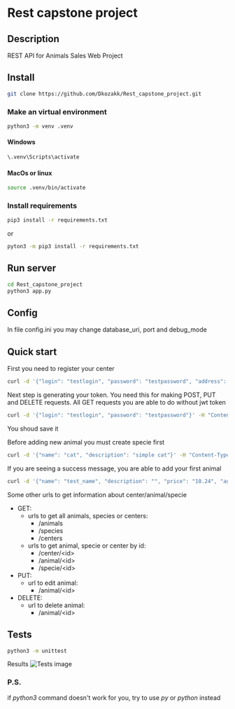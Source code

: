 # Rest capstone project
## Description
REST API for Animals Sales Web Project

## Install
```bash
git clone https://github.com/Dkozakk/Rest_capstone_project.git
```
### Make an virtual environment
```bash
python3 -m venv .venv
```
#### Windows
```bash
\.venv\Scripts\activate
```

#### MacOs or linux
```bash
source .venv/bin/activate
```
### Install requirements
```bash 
pip3 install -r requirements.txt
```
or

```bash
pyton3 -m pip3 install -r requirements.txt
```

## Run server

```bash
cd Rest_capstone_project
python3 app.py
```

## Config
In file config.ini you may change database_uri, port and debug_mode

## Quick start
First you need to register your center

```bash
curl -d '{"login": "testlogin", "password": "testpassword", "address": "test_address"}' -H "Content-Type: application/json" -X POST 'http://localhost:{port, default:5000}/register'
```

Next step is generating your token. You need this for making POST, PUT and DELETE requests. All GET requests
you are able to do without jwt token

```bash
curl -d '{"login": "testlogin", "password": "testpassword"}' -H "Content-Type: application/json" -X GET 'http://localhost:{port}/login'
```

You shoud save it

Before adding new animal you must create specie first

```bash
curl -d '{"name": "cat", "description": "simple cat"}' -H "Content-Type: application/json" -X POST http://localhost:{port}/species?token={token from previous step}
```

If you are seeing a success message, you are able to add your first animal

```bash
curl -d '{"name": "test_name", "description": "", "price": "10.24", "age": 5, "specie": "cat"}' -H "Content-Type: application/json" -X POST 'http://localhost:{port}/animals?token={token}'
```

Some other urls to get information about center/animal/specie

- GET:
    - urls to get all animals, species or centers:
        * /animals
        * /species
        * /centers
    - urls to get animal, specie or center by id:
        * /center/\<id\>
        * /animal/\<id\>
        * /specie/\<id\>
- PUT:
    - url to edit animal:
        * /animal/\<id\>
- DELETE:
    - url to delete animal:
        * /animal/\<id\>


## Tests

```bash
python3 -m unittest
```

Results
![Tests image]('https://github.com/Dkozakk/Rest_capstone_project/blob/main/img/tests.jpg?raw=true')

### P.S.
if *python3* command doesn't work for you, try to use *py* or *python* instead
